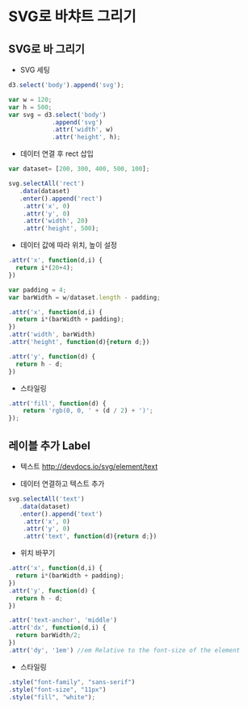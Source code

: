 SVG로 바챠트 그리기
===

SVG로 바 그리기
---

- SVG 세팅

```javascript
d3.select('body').append('svg');
```

```javascript
var w = 120;
var h = 500;
var svg = d3.select('body')
            .append('svg')
            .attr('width', w)
            .attr('height', h);

```

- 데이터 연결 후 rect 삽입

```javascript
var dataset= [200, 300, 400, 500, 100];

svg.selectAll('rect')
   .data(dataset)
   .enter().append('rect')
    .attr('x', 0)
    .attr('y', 0)
    .attr('width', 20)
    .attr('height', 500);
```

- 데이터 값에 따라 위치, 높이 설정

```javascript
.attr('x', function(d,i) {
  return i*(20+4);
})
```

```javascript
var padding = 4;
var barWidth = w/dataset.length - padding;

.attr('x', function(d,i) {
  return i*(barWidth + padding);
})
.attr('width', barWidth)
.attr('height', function(d){return d;})
```

```javascript
.attr('y', function(d) {
  return h - d;
})
```

- 스타일링

```javascript
.attr('fill', function(d) {
    return 'rgb(0, 0, ' + (d / 2) + ')';
});

```

레이블 추가 Label
---
- 텍스트 http://devdocs.io/svg/element/text

- 데이터 연결하고 텍스트 추가
```javascript
svg.selectAll('text')
   .data(dataset)
   .enter().append('text')
    .attr('x', 0)
    .attr('y', 0)
    .attr('text', function(d){return d;})
```


- 위치 바꾸기
```javascript
.attr('x', function(d,i) {
  return i*(barWidth + padding);
})
.attr('y', function(d) {
  return h - d;
})
```

```javascript
.attr('text-anchor', 'middle')
.attr('dx', function(d,i) {
  return barWidth/2;
})
.attr('dy', '1em') //em	Relative to the font-size of the element
```


- 스타일링
```javascript
.style("font-family", "sans-serif")
.style("font-size", "11px")
.style("fill", "white");
```

